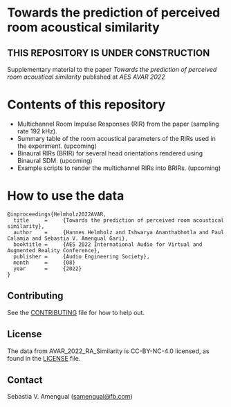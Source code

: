 # Towards the prediction of perceived room acoustical similarity
## THIS REPOSITORY IS UNDER CONSTRUCTION

Supplementary material to the paper _Towards the prediction of perceived room acoustical similarity_ published at _AES AVAR 2022_

# Contents of this repository

- Multichannel Room Impulse Responses (RIR) from the paper (sampling rate 192 kHz). 
- Summary table of the room acoustical parameters of the RIRs used in the experiment. (upcoming)
- Binaural RIRs (BRIR) for several head orientations rendered using Binaural SDM. (upcoming)
- Example scripts to render the multichannel RIRs into BRIRs. (upcoming)

# How to use the data


```
@inproceedings{Helmholz2022AVAR,
  title     =     {Towards the prediction of perceived room acoustical similarity},
  author    =     {Hannes Helmholz and Ishwarya Ananthabhotla and Paul Calamia and Sebastia V. Amengual Gari},
  booktitle =     {AES 2022 International Audio for Virtual and Augmented Reality Conference},
  publisher =     {Audio Engineering Society},
  month     =     {08}
  year      =     {2022}
}
```


## Contributing
See the [CONTRIBUTING](CONTRIBUTING.md) file for how to help out.

## License
The data from AVAR_2022_RA_Similarity is CC-BY-NC-4.0 licensed, as found in the [LICENSE](LICENSE) file.

## Contact
Sebastia V. Amengual (samengual@fb.com)



